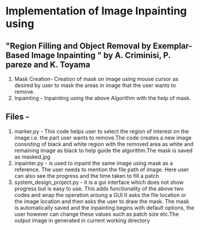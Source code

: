 # Implementation of Image Inpainting using 
## "Region Filling and Object Removal by Exemplar-Based Image Inpainting " by A. Criminisi, P. pareze and K. Toyama

 1. Mask Creation- Creation of mask on image using mouse cursor as desired by user to mask the areas in image that the user wants to remove.
 2. Inpainting - Inpainting using the above Algorithm with the help of mask.

## Files - 
1. marker.py - This code helps user to select the region of interest on the image i.e. the part user wants to remove.The code creates a new image consisting of black and white region with the removed area as white and remaining image as black to help guide the algorithm.The mask is saved as masked.jpg
2. inpainter.py - is used to inpaint the same image using mask as a reference. The user needs to mention the file path of image. Here user can also see the progress and the time taken to fill a patch
3. system_design_project.py - it is a gui interface which does not show progress but is easy to use. This adds functionality of the above two codes and wrap the operation aroung a GUI.It asks the file location or the image location and then asks the user to draw the mask. The mask is automatically saved and the inpainting begins with default options, the user however can change these values such as patch size etc.The output image in generated in current working directory
